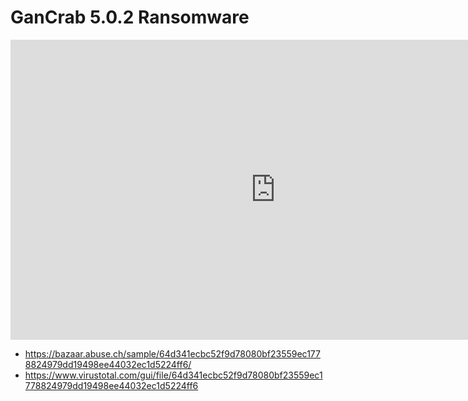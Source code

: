 # GanCrab 5.0.2 Ransomware

<iframe width="848" height="480" src="https://www.youtube.com/embed/vuAjhtDFLMI" title="YouTube video player" frameborder="0" allow="accelerometer; autoplay; clipboard-write; encrypted-media; gyroscope; picture-in-picture" allowfullscreen></iframe>


* https://bazaar.abuse.ch/sample/64d341ecbc52f9d78080bf23559ec1778824979dd19498ee44032ec1d5224ff6/
* https://www.virustotal.com/gui/file/64d341ecbc52f9d78080bf23559ec1778824979dd19498ee44032ec1d5224ff6

